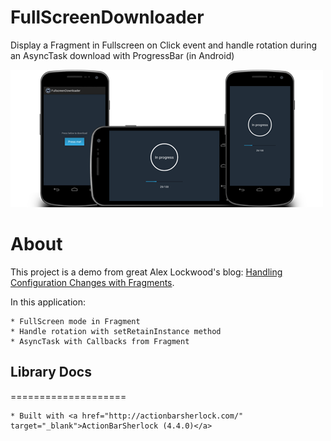 FullScreenDownloader
====================

Display a Fragment in Fullscreen on Click event and handle rotation during an AsyncTask download with ProgressBar (in Android)

![FullscreenDownloader-screenshot](/Settings/fullscreen-downloader-screenshot.png "FullscreenDownloader-screenshot")

About
====================

This project is a demo from great Alex Lockwood's blog: <a href="http://www.androiddesignpatterns.com/2013/04/retaining-objects-across-config-changes.html" target="_blank">Handling Configuration Changes with Fragments</a>. 

In this application:

    * FullScreen mode in Fragment
    * Handle rotation with setRetainInstance method
    * AsyncTask with Callbacks from Fragment


## Library Docs
====================

    * Built with <a href="http://actionbarsherlock.com/" target="_blank">ActionBarSherlock (4.4.0)</a>
